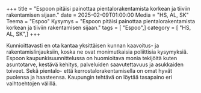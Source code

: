 +++
title = "Espoon pitäisi painottaa pientalorakentamista korkean ja tiiviin rakentamisen sijaan."
date = 2025-02-09T01:00:00
Media = "HS, AL, SK"
Teema = "Espoo"
Kysymys = "Espoon pitäisi painottaa pientalorakentamista korkean ja tiiviin rakentamisen sijaan."
tags = [ "Espoo",]
category = [ "HS, AL, SK",]
+++

Kunnioittavasti en ota kantaa yksittäisen kunnan kaavoitus- ja rakentamislinjauksiin, koska ne ovat monimutkaisia poliittisia kysymyksiä. Espoon kaupunkisuunnittelussa on huomioitava monia tekijöitä kuten asuntotarve, kestävä kehitys, palveluiden saavutettavuus ja asukkaiden toiveet. Sekä pientalo- että kerrostalorakentamisella on omat hyvät puolensa ja haasteensa. Kaupungin tehtävä on löytää tasapaino eri vaihtoehtojen välillä.
